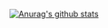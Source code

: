 [![Anurag's github stats](https://github-readme-stats.vercel.app/api?username=wumaorg&show_icons=true&count_private=true&hide=prs&hide_border=true)](https://www.wumao.org)
